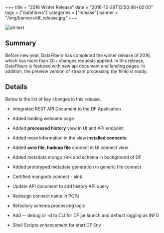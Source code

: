 +++
title = "2016 Winter Release"
date = "2016-12-29T13:50:46+02:00"
tags = ["datafibers"]
categories = ["release"]
banner = "/img/banners/df_release.jpg"
+++

![alt text](/img/banners/df_release.jpg "Logo Title Text 1")
## Summary
Before new year, DataFibers has completed the winter release of 2016, which has more than 20+ changes requests applied. In this release, DataFibers is featured with new api document and landing pages. In addition, the preview version of stream processing (by flink) is ready.

## Details
Below is the list of key changes in this release.

* Integrated REST API Document to the DF Application  

* Added landing welcome page 

* Added **processed history** view in UI and API endpoint 
* Added more information in the view **installed connects** 
* Added **avro file, hadoop file** connect in UI connect view 
* Added metadata mongo sink and schema in background of DF 
* Added prototyped metadata generation in generic file connect 
* Certified mongodb connect - sink 
* Update API document to add history API query  
* Redesign connect name in POPJ  
* Refactory schema processing logic  
* Add -- debug or -d to CLI for DF jar launch and default logging as INFO 
* Shell Scripts enhancement for start DF Env 